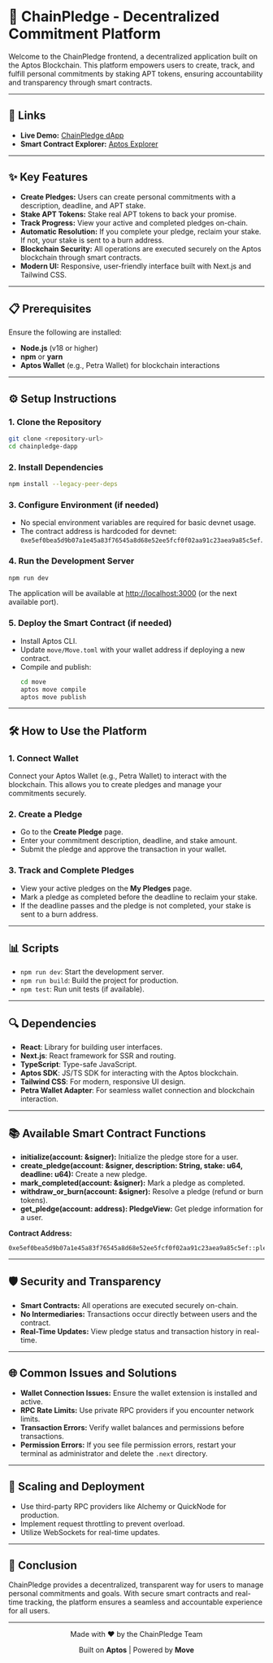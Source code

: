 # 🚀 ChainPledge - Decentralized Commitment Platform

Welcome to the ChainPledge frontend, a decentralized application built on the Aptos Blockchain. This platform empowers users to create, track, and fulfill personal commitments by staking APT tokens, ensuring accountability and transparency through smart contracts.

---

## 🔗 Links
- **Live Demo:** [ChainPledge dApp](http://localhost:3000)
- **Smart Contract Explorer:** [Aptos Explorer](https://explorer.aptoslabs.com/account/0xe5ef0bea5d9b07a1e45a83f76545a8d68e52ee5fcf0f02aa91c23aea9a85c5ef?network=devnet)

---

## ✨ Key Features
- **Create Pledges:** Users can create personal commitments with a description, deadline, and APT stake.
- **Stake APT Tokens:** Stake real APT tokens to back your promise.
- **Track Progress:** View your active and completed pledges on-chain.
- **Automatic Resolution:** If you complete your pledge, reclaim your stake. If not, your stake is sent to a burn address.
- **Blockchain Security:** All operations are executed securely on the Aptos blockchain through smart contracts.
- **Modern UI:** Responsive, user-friendly interface built with Next.js and Tailwind CSS.

---

## 📋 Prerequisites
Ensure the following are installed:
- **Node.js** (v18 or higher)
- **npm** or **yarn**
- **Aptos Wallet** (e.g., Petra Wallet) for blockchain interactions

---

## ⚙️ Setup Instructions

### 1. Clone the Repository
```sh
git clone <repository-url>
cd chainpledge-dapp
```

### 2. Install Dependencies
```sh
npm install --legacy-peer-deps
```

### 3. Configure Environment (if needed)
- No special environment variables are required for basic devnet usage.
- The contract address is hardcoded for devnet: `0xe5ef0bea5d9b07a1e45a83f76545a8d68e52ee5fcf0f02aa91c23aea9a85c5ef`.

### 4. Run the Development Server
```sh
npm run dev
```
The application will be available at [http://localhost:3000](http://localhost:3000) (or the next available port).

### 5. Deploy the Smart Contract (if needed)
- Install Aptos CLI.
- Update `move/Move.toml` with your wallet address if deploying a new contract.
- Compile and publish:
  ```sh
  cd move
  aptos move compile
  aptos move publish
  ```

---

## 🛠 How to Use the Platform

### 1. Connect Wallet
Connect your Aptos Wallet (e.g., Petra Wallet) to interact with the blockchain. This allows you to create pledges and manage your commitments securely.

### 2. Create a Pledge
- Go to the **Create Pledge** page.
- Enter your commitment description, deadline, and stake amount.
- Submit the pledge and approve the transaction in your wallet.

### 3. Track and Complete Pledges
- View your active pledges on the **My Pledges** page.
- Mark a pledge as completed before the deadline to reclaim your stake.
- If the deadline passes and the pledge is not completed, your stake is sent to a burn address.

---

## 📊 Scripts
- `npm run dev`: Start the development server.
- `npm run build`: Build the project for production.
- `npm test`: Run unit tests (if available).

---

## 🔍 Dependencies
- **React**: Library for building user interfaces.
- **Next.js**: React framework for SSR and routing.
- **TypeScript**: Type-safe JavaScript.
- **Aptos SDK**: JS/TS SDK for interacting with the Aptos blockchain.
- **Tailwind CSS**: For modern, responsive UI design.
- **Petra Wallet Adapter**: For seamless wallet connection and blockchain interaction.

---

## 📚 Available Smart Contract Functions
- **initialize(account: &signer):** Initialize the pledge store for a user.
- **create_pledge(account: &signer, description: String, stake: u64, deadline: u64):** Create a new pledge.
- **mark_completed(account: &signer):** Mark a pledge as completed.
- **withdraw_or_burn(account: &signer):** Resolve a pledge (refund or burn tokens).
- **get_pledge(account: address): PledgeView:** Get pledge information for a user.

**Contract Address:**
```
0xe5ef0bea5d9b07a1e45a83f76545a8d68e52ee5fcf0f02aa91c23aea9a85c5ef::pledge
```

---

## 🛡 Security and Transparency
- **Smart Contracts:** All operations are executed securely on-chain.
- **No Intermediaries:** Transactions occur directly between users and the contract.
- **Real-Time Updates:** View pledge status and transaction history in real-time.

---

## 🌐 Common Issues and Solutions
- **Wallet Connection Issues:** Ensure the wallet extension is installed and active.
- **RPC Rate Limits:** Use private RPC providers if you encounter network limits.
- **Transaction Errors:** Verify wallet balances and permissions before transactions.
- **Permission Errors:** If you see file permission errors, restart your terminal as administrator and delete the `.next` directory.

---

## 🚀 Scaling and Deployment
- Use third-party RPC providers like Alchemy or QuickNode for production.
- Implement request throttling to prevent overload.
- Utilize WebSockets for real-time updates.

---

## 🎉 Conclusion
ChainPledge provides a decentralized, transparent way for users to manage personal commitments and goals. With secure smart contracts and real-time tracking, the platform ensures a seamless and accountable experience for all users.

---

<div align="center">
  <p>Made with ❤️ by the ChainPledge Team</p>
  <p>Built on <strong>Aptos</strong> | Powered by <strong>Move</strong></p>
</div> 